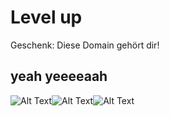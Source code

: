 # Level up
Geschenk: Diese Domain gehört dir!
## yeah yeeeeaah
![Alt Text](https://media.giphy.com/media/v1sp6hLhsP0MHCAFvt/giphy.gif)![Alt Text](https://media.giphy.com/media/TiDCLLG0VNyPbTI7Pm/giphy.gif)![Alt Text](https://media.giphy.com/media/PqxasEYcJfyyVrsp6X/giphy.gif)

